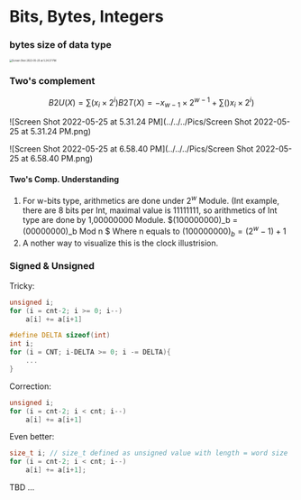 # Bits, Bytes, Integers

### bytes size of data type

<img src="../../../Pics/Screen Shot 2022-05-25 at 5.24.37 PM.png" alt="Screen Shot 2022-05-25 at 5.24.37 PM" style="zoom:30%;" />



### Two's complement


$$
B2U(X) = \sum(x_i\times2^i)
B2T(X) = -x_{w-1}\times2^{w-1}+\sum()x_i\times2^i)
$$

![Screen Shot 2022-05-25 at 5.31.24 PM](../../../Pics/Screen Shot 2022-05-25 at 5.31.24 PM.png)



![Screen Shot 2022-05-25 at 6.58.40 PM](../../../Pics/Screen Shot 2022-05-25 at 6.58.40 PM.png)



#### Two's Comp. Understanding

1. For w-bits type, arithmetics are done under $2^w$ Module. (Int example, there are 8 bits per Int, maximal value is 11111111, so arithmetics of Int type are done by 1,00000000 Module. $(100000000)_b = (00000000)_b Mod n $  Where n equals to $(100000000)_b = (2^w-1)+1$
2. A nother way to visualize this is the clock illustrision. 



### Signed & Unsigned

Tricky: 

```c
unsigned i;
for (i = cnt-2; i >= 0; i--)
    a[i] += a[i+1]
```

```c
#define DELTA sizeof(int)
int i;
for (i = CNT; i-DELTA >= 0; i -= DELTA){
    ...
}
```

Correction:
```c
unsigned i;
for (i = cnt-2; i < cnt; i--)
    a[i] += a[i+1]
```

Even better:

```c
size_t i; // size_t defined as unsigned value with length = word size
for (i = cnt-2; i < cnt; i--)
    a[i] += a[i+1];
```

TBD ... 



